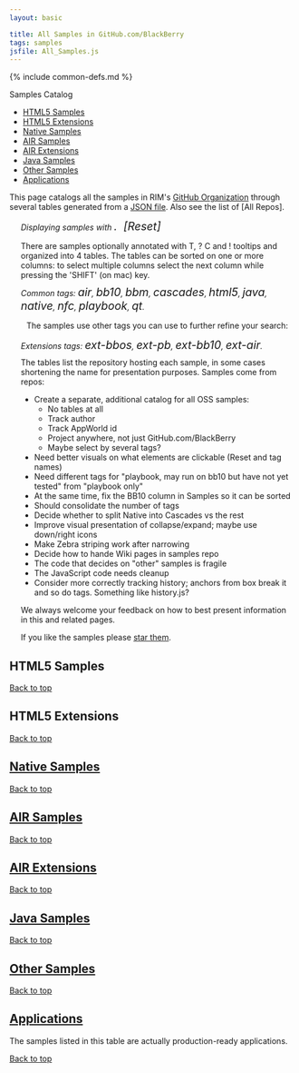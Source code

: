 ```yaml
---
layout: basic

title: All Samples in GitHub.com/BlackBerry
tags: samples
jsfile: All_Samples.js
---
```

{% include common-defs.md %}

<div id='right'>
<div class='caption'>Samples Catalog</div>
<ul>
<li><a href="#samplesHtml5">HTML5 Samples</a></li>
<li><a href="#extensionsHtml5">HTML5 Extensions</a></li>
<li><a href="#samplesNative">Native Samples</a></li>
<li><a href="#samplesAir">AIR Samples</a></li>
<li><a href="#extensionsAir">AIR Extensions</a></li>
<li><a href="#samplesJava">Java Samples</a></li>
<!-- REMOVE start
<li><a href="#samplesOtherClient">Other Client Samples</a></li>
REMOVE end -->
<li><a href="#samplesServer">Other Samples</a></li>
<li><a href="#allApps">Applications</a></li>
</ul>
</div>

This page catalogs all the samples in RIM's
[GitHub Organization](http://github.com/blackberry)
through several tables generated from a [JSON file](All_Samples.json).
Also see the list of [All Repos].

<p style="margin-left: 20px;"><em>Displaying
<span style='font-size:140%;' id='narrow-samplecount'><!-- dynamic content --></span> samples
with
<span style='font-size:140%;'><span id='narrow-currenttag'><!-- dynamic content --></span>.&nbsp;&nbsp;<span id='showAllSamples'>[Reset]</span></span></em>
</p>

<div style="margin-top:10px;" class="collapsable" label="Table, Tooltips and Sorting">
</div>
<div style="margin-top: 2px; margin-left:20px;">
There are <span id="stats-samplecount"><!-- dynamic content --></span> samples
optionally annotated with
<span class="question" tip="A list of 'tags' characterizing this sample">T</span>, 
<span class="question" tip="Extra details on the sample">?</span>
<span class="question" tip="This entry stands for a collection of samples">C</span>
and
<span class="warning" tip="Issues to resolve">!</span> tooltips
and organized into 4 tables.
The tables can be sorted on one or more columns: to select multiple
columns select the next column while pressing the 'SHIFT' (on mac) key.
</div>

<div label='Find using Tags' class='collapsable' style='margin-top:10px;'>
</div>
<div style='margin-top: 2px; margin-left:20px;'>
<em>Common tags:
<span class='tagfilter' style='font-size:140%'><em>air</em></span>,
<span class='tagfilter' style='font-size:140%'><em>bb10</em></span>,
<span class='tagfilter' style='font-size:140%'><em>bbm</em></span>,
<span class='tagfilter' style='font-size:140%'><em>cascades</em></span>,
<span class='tagfilter' style='font-size:140%'><em>html5</em></span>,
<span class='tagfilter' style='font-size:140%'><em>java</em></span>,
<span class='tagfilter' style='font-size:140%'><em>native</em></span>,
<span class='tagfilter' style='font-size:140%'><em>nfc</em></span>,
<span class='tagfilter' style='font-size:140%'><em>playbook</em></span>,
<span class='tagfilter' style='font-size:140%'><em>qt</em></span>.
</em>
<div label="More Tags" class="collapsable" style="margin-top:10px;">
</div>
<div style="margin-left:+10px;">
<p>
The samples use
<span id='stats-tagcount'><!-- dynamic content --></span> other tags you can use to further refine your search:<div id='tagList'>
</div>
</p>
</div>
</div>

<div label='Find Extensions' class='collapsable' style='margin-top:10px;'>
</div>
<div style='margin-top: 2px; margin-left:20px;'>
<em>Extensions tags:
<span class='tagfilter' style='font-size:140%'><em>ext-bbos</em></span>,
<span class='tagfilter' style='font-size:140%'><em>ext-pb</em></span>,
<span class='tagfilter' style='font-size:140%'><em>ext-bb10</em></span>,
<span class='tagfilter' style='font-size:140%'><em>ext-air</em></span>.
</em>
</div>


<div style="margin-top:10px;" class='collapsable' label="Repositories">
</div>
<div style="margin-top: 2px; margin-left:20px;">
<p style="margin-top: 2px;">The tables list the repository hosting each sample, in some cases
shortening the name for presentation purposes.
Samples come from <span id='stats-repocount'><!-- dynamic content --></span> repos:
</p>
<p><div id='repoList'><!-- dynamic content --></div></p>
</div>

<div style="margin-top:10px;" class='collapsable' label="Feedback and Todo">
<!-- dynamic content -->
</div>
<div style="margin-top:2px; margin-left:20px;">
<ul>
<li>Create a separate, additional catalog for all OSS samples:
<ul>
<li>No tables at all</li>
<li>Track author</li>
<li>Track AppWorld id</li>
<li>Project anywhere, not just GitHub.com/BlackBerry</li>
<li>Maybe select by several tags?</li>
</ul>
</li>
<li>Need better visuals on what elements are clickable (Reset and tag names)</li>
<li>Need different tags for "playbook, may run on bb10 but have not yet tested" from "playbook only"</li>
<li>At the same time, fix the BB10 column in Samples so it can be sorted</li>
<li>Should consolidate the number of tags</li>
<li>Decide whether to split Native into Cascades vs the rest</li>
<li>Improve visual presentation of collapse/expand; maybe use down/right icons</li>
<li>Make Zebra striping work after narrowing</li>
<li>Decide how to hande Wiki pages in samples repo</li>
<li>The code that decides on "other" samples is fragile</li>
<li>The JavaScript code needs cleanup</li>
<li>Consider more correctly tracking history; anchors from box break it and so do tags.  Something like history.js?</li>
</ul>

<p>
We always welcome your feedback on how to best present information in this and related pages.
</p>
</div>

<p style='margin-left: 20px;'>If you like the samples please <a href='https://github.com/blog/1204-notifications-stars'>star them</a>.</p>


<div class="dynContent">
<div id="samplesHtml5">
<a name="samplesHtml5"><h2>HTML5 Samples</h2></a>
</div>

<a href="#top">Back to top</a>
</div>

<div class="dynContent">
<div id="extensionsHtml5">
<a name="extensionsHtml5"><h2>HTML5 Extensions</h2></a>
</div>

<a href="#top">Back to top</a>
</div>

<div class="dynContent">
<div id="samplesNative">
<a href="samplesNative"><h2>Native Samples</h2></a>
</div>

<a href="#top">Back to top</a>
</div>

<div class="dynContent">
<div id="samplesAir">
<a href="samplesAir"><h2>AIR Samples</h2></a>
</div>

<a href="#top">Back to top</a>
</div>

<div class="dynContent">
<div id="extensionsAir">
<a href="extensionsAir"><h2>AIR Extensions</h2></a>
</div>

<a href="#top">Back to top</a>
</div>

<div class="dynContent">
<div id="samplesJava">
<a href="samplesJava"><h2>Java Samples</h2></a>
</div>

<a href="#top">Back to top</a>
</div>

<!-- REMOVE for now, no entries

<div class="dynContent">
<div id="samplesOtherClient">
<a href="samplesOtherClient"><h2>Other Client Samples</h2></a>
</div>

<a href="#top">Back to top</a>
</div>

REMOVE until here -->

<div class="dynContent">
<div id="samplesOther">
<a href="samplesOther"><h2>Other Samples</h2></a>
</div>

<a href="#top">Back to top</a>
</div>

<div class="dynContent">
<div id="allApps">
<a href="allApps"><h2>Applications</h2></a>

<p>
The samples listed in this table are actually production-ready applications.
</p>

</div>


<a href="#top">Back to top</a>
</div>